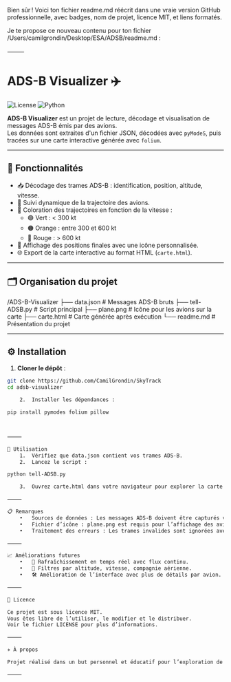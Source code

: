Bien sûr ! Voici ton fichier readme.md réécrit dans une vraie version GitHub professionnelle, avec badges, nom de projet, licence MIT, et liens formatés.

Je te propose ce nouveau contenu pour ton fichier /Users/camilgrondin/Desktop/ESA/ADSB/readme.md :

⸻



# ADS-B Visualizer ✈️

![License](https://img.shields.io/badge/license-MIT-blue.svg)
![Python](https://img.shields.io/badge/Python-3.8+-blue.svg)

**ADS-B Visualizer** est un projet de lecture, décodage et visualisation de messages ADS-B émis par des avions.  
Les données sont extraites d'un fichier JSON, décodées avec `pyModeS`, puis tracées sur une carte interactive générée avec `folium`.

---

## 📡 Fonctionnalités

- 📥 Décodage des trames ADS-B : identification, position, altitude, vitesse.
- 📍 Suivi dynamique de la trajectoire des avions.
- 🎨 Coloration des trajectoires en fonction de la vitesse :
  - 🟢 Vert : < 300 kt
  - 🟠 Orange : entre 300 et 600 kt
  - 🔴 Rouge : > 600 kt
- 🛫 Affichage des positions finales avec une icône personnalisée.
- 🌐 Export de la carte interactive au format HTML (`carte.html`).

---

## 🗂 Organisation du projet

/ADS-B-Visualizer
├── data.json         # Messages ADS-B bruts
├── tell-ADSB.py      # Script principal
├── plane.png         # Icône pour les avions sur la carte
├── carte.html        # Carte générée après exécution
└── readme.md         # Présentation du projet

---

## ⚙️ Installation

1. **Cloner le dépôt** :

```bash
git clone https://github.com/CamilGrondin/SkyTrack
cd adsb-visualizer

	2.	Installer les dépendances :

pip install pymodes folium pillow



⸻

🚀 Utilisation
	1.	Vérifiez que data.json contient vos trames ADS-B.
	2.	Lancez le script :

python tell-ADSB.py

	3.	Ouvrez carte.html dans votre navigateur pour explorer la carte interactive.

⸻

📋 Remarques
	•	Sources de données : Les messages ADS-B doivent être capturés via un récepteur compatible (ex. dongle RTL-SDR) ou récupérés depuis une base de données.
	•	Fichier d’icône : plane.png est requis pour l’affichage des avions sur la carte. Vous pouvez le personnaliser.
	•	Traitement des erreurs : Les trames invalides sont ignorées avec un message d’erreur en console.

⸻

📈 Améliorations futures
	•	🔄 Rafraîchissement en temps réel avec flux continu.
	•	🛬 Filtres par altitude, vitesse, compagnie aérienne.
	•	🛠 Amélioration de l’interface avec plus de détails par avion.

⸻

📄 Licence

Ce projet est sous licence MIT.
Vous êtes libre de l’utiliser, le modifier et le distribuer.
Voir le fichier LICENSE pour plus d’informations.

⸻

✈️ À propos

Projet réalisé dans un but personnel et éducatif pour l’exploration de données aéronautiques.

⸻